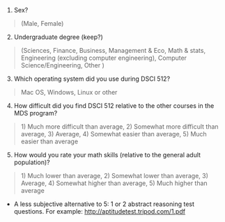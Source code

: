1. Sex? 
> (Male, Female)
2. Undergraduate degree (keep?)
> (Sciences, Finance, Business, Management & Eco, Math & stats, Engineering (excluding computer engineering), Computer Science/Engineering, Other )
3. Which operating system did you use during DSCI 512?
> Mac OS, Windows, Linux or other
4. How difficult did you find DSCI 512 relative to the other courses in the MDS program?
> 1\) Much more difficult than average, 2) Somewhat more difficult than average, 3) Average, 4) Somewhat easier than average, 5) Much easier than average
5. How would you rate your math skills (relative to the general adult population)?
> 1\) Much lower than average, 2) Somewhat lower than average, 3) Average, 4) Somewhat higher than average, 5) Much higher than average
-  A less subjective alternative to 5: 1 or 2 abstract reasoning test questions.  For example: http://aptitudetest.tripod.com/1.pdf
